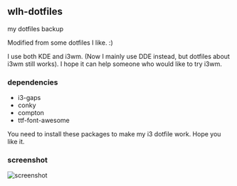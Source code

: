 ## wlh-dotfiles
my dotfiles backup

Modified from some dotfiles I like. :)

I use both KDE and i3wm. (Now I mainly use DDE instead, but dotfiles about i3wm still works).
I hope it can help someone who would like to try i3wm.

### dependencies
- i3-gaps
- conky
- compton
- ttf-font-awesome

You need to install these packages to make my i3 dotfile work.
Hope you like it.

### screenshot
![screenshot](https://raw.githubusercontent.com/wlh320/wlh-dotfiles/master/screenshot.png)
